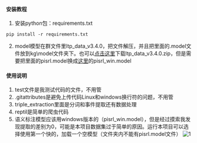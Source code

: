 #### 安装教程

1.  安装python包：requirements.txt
~~~
pip install -r requirements.txt
~~~
2.  model模型在群文件里ltp_data_v3.4.0，把文件解压，并且把里面的.model文件放到kg\model文件夹下。也可以[点击这里](http://ltp.ai/download.html)下载ltp_data_v3.4.0.zip，但是需要把里面的pisrl.model换成[这里](http://model.scir.yunfutech.com/server/3.4.0/pisrl_win.model)的pisrl_win.model



#### 使用说明

1.  test文件是我测试代码的文件，不用管
2.  .gitattributes是避免上传代码Linux和windows换行符的问题，不用管
3.  triple_extraction里面是分词和事件提取还有数据处理
4.  reptil是简单的爬虫代码
5.  语义标注模型应该用windows版本的（pisrl_win.model），但是经过摸索我发现提取的差别为0，可能是本项目数据集过于简单的原因。运行本项目可以选择使用第一个快的，加载一个空模型（文件夹内不能有pisrl.model文件）
![1](https://github.com/Starry-16/KRR/assets/89348402/1cb03a6d-897c-4c6f-9f4b-6e302a76ed37)
